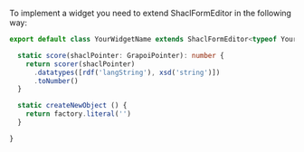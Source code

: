To implement a widget you need to extend ShaclFormEditor in the following way:

```TypeScript
export default class YourWidgetName extends ShaclFormEditor<typeof YourWidgetName> {

  static score(shaclPointer: GrapoiPointer): number {
    return scorer(shaclPointer)
      .datatypes([rdf('langString'), xsd('string')])
      .toNumber()
  }

  static createNewObject () {
    return factory.literal('')
  }

}

```
